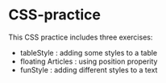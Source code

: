 # CSS-practice

This CSS practice includes three exercises:
* tableStyle : adding some styles to a table
* floating Articles : using position properity
* funStyle : adding different styles to a text